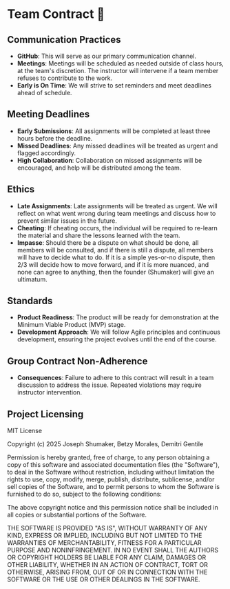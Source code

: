 # Team Contract 📜

## Communication Practices
- **GitHub**: This will serve as our primary communication channel.
- **Meetings**: Meetings will be scheduled as needed outside of class hours, at the team's discretion. The instructor will intervene if a team member refuses to contribute to the work.
- **Early is On Time**: We will strive to set reminders and meet deadlines ahead of schedule.

## Meeting Deadlines
- **Early Submissions**: All assignments will be completed at least three hours before the deadline.
- **Missed Deadlines**: Any missed deadlines will be treated as urgent and flagged accordingly.
- **High Collaboration**: Collaboration on missed assignments will be encouraged, and help will be distributed among the team.

## Ethics
- **Late Assignments**: Late assignments will be treated as urgent. We will reflect on what went wrong during team meetings and discuss how to prevent similar issues in the future.
- **Cheating**: If cheating occurs, the individual will be required to re-learn the material and share the lessons learned with the team.
- **Impasse**: Should there be a dispute on what should be done, all members will be consulted, and if there is still a dispute, all members will have to decide what to do. If it is a simple yes-or-no dispute, then 2/3 will decide how to move forward, and if it is more nuanced, and none can agree to anything, then the founder (Shumaker) will give an ultimatum. 

## Standards
- **Product Readiness**: The product will be ready for demonstration at the Minimum Viable Product (MVP) stage.
- **Development Approach**: We will follow Agile principles and continuous development, ensuring the project evolves until the end of the course.

## Group Contract Non-Adherence
- **Consequences**: Failure to adhere to this contract will result in a team discussion to address the issue. Repeated violations may require instructor intervention.

## Project Licensing
MIT License

Copyright (c) 2025 Joseph Shumaker, Betzy Morales, Demitri Gentile

Permission is hereby granted, free of charge, to any person obtaining a copy
of this software and associated documentation files (the "Software"), to deal
in the Software without restriction, including without limitation the rights
to use, copy, modify, merge, publish, distribute, sublicense, and/or sell
copies of the Software, and to permit persons to whom the Software is
furnished to do so, subject to the following conditions:

The above copyright notice and this permission notice shall be included in all
copies or substantial portions of the Software.

THE SOFTWARE IS PROVIDED "AS IS", WITHOUT WARRANTY OF ANY KIND, EXPRESS OR
IMPLIED, INCLUDING BUT NOT LIMITED TO THE WARRANTIES OF MERCHANTABILITY,
FITNESS FOR A PARTICULAR PURPOSE AND NONINFRINGEMENT. IN NO EVENT SHALL THE
AUTHORS OR COPYRIGHT HOLDERS BE LIABLE FOR ANY CLAIM, DAMAGES OR OTHER
LIABILITY, WHETHER IN AN ACTION OF CONTRACT, TORT OR OTHERWISE, ARISING FROM,
OUT OF OR IN CONNECTION WITH THE SOFTWARE OR THE USE OR OTHER DEALINGS IN THE
SOFTWARE.